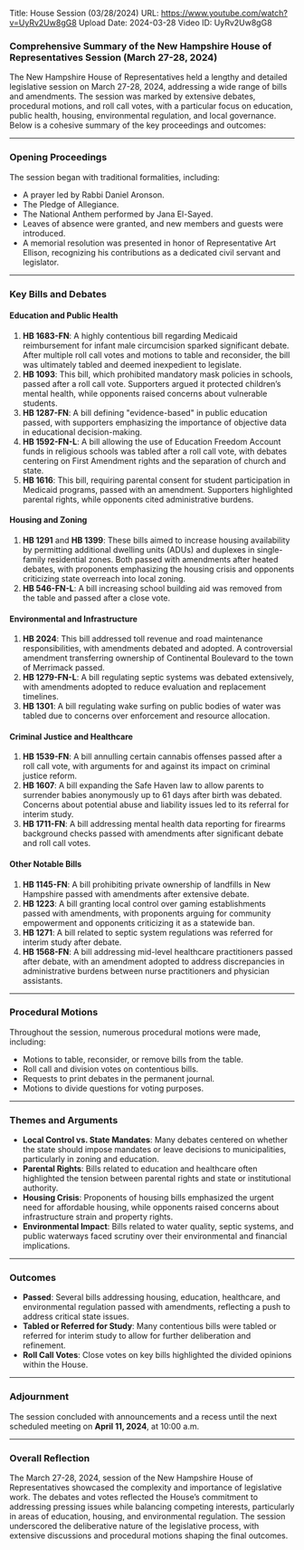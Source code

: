 Title: House Session (03/28/2024)
URL: https://www.youtube.com/watch?v=UyRv2Uw8gG8
Upload Date: 2024-03-28
Video ID: UyRv2Uw8gG8

### Comprehensive Summary of the New Hampshire House of Representatives Session (March 27-28, 2024)

The New Hampshire House of Representatives held a lengthy and detailed legislative session on March 27-28, 2024, addressing a wide range of bills and amendments. The session was marked by extensive debates, procedural motions, and roll call votes, with a particular focus on education, public health, housing, environmental regulation, and local governance. Below is a cohesive summary of the key proceedings and outcomes:

---

### **Opening Proceedings**
The session began with traditional formalities, including:
- A prayer led by Rabbi Daniel Aronson.
- The Pledge of Allegiance.
- The National Anthem performed by Jana El-Sayed.
- Leaves of absence were granted, and new members and guests were introduced.
- A memorial resolution was presented in honor of Representative Art Ellison, recognizing his contributions as a dedicated civil servant and legislator.

---

### **Key Bills and Debates**

#### **Education and Public Health**
1. **HB 1683-FN**: A highly contentious bill regarding Medicaid reimbursement for infant male circumcision sparked significant debate. After multiple roll call votes and motions to table and reconsider, the bill was ultimately tabled and deemed inexpedient to legislate.
2. **HB 1093**: This bill, which prohibited mandatory mask policies in schools, passed after a roll call vote. Supporters argued it protected children’s mental health, while opponents raised concerns about vulnerable students.
3. **HB 1287-FN**: A bill defining "evidence-based" in public education passed, with supporters emphasizing the importance of objective data in educational decision-making.
4. **HB 1592-FN-L**: A bill allowing the use of Education Freedom Account funds in religious schools was tabled after a roll call vote, with debates centering on First Amendment rights and the separation of church and state.
5. **HB 1616**: This bill, requiring parental consent for student participation in Medicaid programs, passed with an amendment. Supporters highlighted parental rights, while opponents cited administrative burdens.

#### **Housing and Zoning**
1. **HB 1291** and **HB 1399**: These bills aimed to increase housing availability by permitting additional dwelling units (ADUs) and duplexes in single-family residential zones. Both passed with amendments after heated debates, with proponents emphasizing the housing crisis and opponents criticizing state overreach into local zoning.
2. **HB 546-FN-L**: A bill increasing school building aid was removed from the table and passed after a close vote.

#### **Environmental and Infrastructure**
1. **HB 2024**: This bill addressed toll revenue and road maintenance responsibilities, with amendments debated and adopted. A controversial amendment transferring ownership of Continental Boulevard to the town of Merrimack passed.
2. **HB 1279-FN-L**: A bill regulating septic systems was debated extensively, with amendments adopted to reduce evaluation and replacement timelines.
3. **HB 1301**: A bill regulating wake surfing on public bodies of water was tabled due to concerns over enforcement and resource allocation.

#### **Criminal Justice and Healthcare**
1. **HB 1539-FN**: A bill annulling certain cannabis offenses passed after a roll call vote, with arguments for and against its impact on criminal justice reform.
2. **HB 1607**: A bill expanding the Safe Haven law to allow parents to surrender babies anonymously up to 61 days after birth was debated. Concerns about potential abuse and liability issues led to its referral for interim study.
3. **HB 1711-FN**: A bill addressing mental health data reporting for firearms background checks passed with amendments after significant debate and roll call votes.

#### **Other Notable Bills**
1. **HB 1145-FN**: A bill prohibiting private ownership of landfills in New Hampshire passed with amendments after extensive debate.
2. **HB 1223**: A bill granting local control over gaming establishments passed with amendments, with proponents arguing for community empowerment and opponents criticizing it as a statewide ban.
3. **HB 1271**: A bill related to septic system regulations was referred for interim study after debate.
4. **HB 1568-FN**: A bill addressing mid-level healthcare practitioners passed after debate, with an amendment adopted to address discrepancies in administrative burdens between nurse practitioners and physician assistants.

---

### **Procedural Motions**
Throughout the session, numerous procedural motions were made, including:
- Motions to table, reconsider, or remove bills from the table.
- Roll call and division votes on contentious bills.
- Requests to print debates in the permanent journal.
- Motions to divide questions for voting purposes.

---

### **Themes and Arguments**
- **Local Control vs. State Mandates**: Many debates centered on whether the state should impose mandates or leave decisions to municipalities, particularly in zoning and education.
- **Parental Rights**: Bills related to education and healthcare often highlighted the tension between parental rights and state or institutional authority.
- **Housing Crisis**: Proponents of housing bills emphasized the urgent need for affordable housing, while opponents raised concerns about infrastructure strain and property rights.
- **Environmental Impact**: Bills related to water quality, septic systems, and public waterways faced scrutiny over their environmental and financial implications.

---

### **Outcomes**
- **Passed**: Several bills addressing housing, education, healthcare, and environmental regulation passed with amendments, reflecting a push to address critical state issues.
- **Tabled or Referred for Study**: Many contentious bills were tabled or referred for interim study to allow for further deliberation and refinement.
- **Roll Call Votes**: Close votes on key bills highlighted the divided opinions within the House.

---

### **Adjournment**
The session concluded with announcements and a recess until the next scheduled meeting on **April 11, 2024**, at 10:00 a.m.

---

### **Overall Reflection**
The March 27-28, 2024, session of the New Hampshire House of Representatives showcased the complexity and importance of legislative work. The debates and votes reflected the House’s commitment to addressing pressing issues while balancing competing interests, particularly in areas of education, housing, and environmental regulation. The session underscored the deliberative nature of the legislative process, with extensive discussions and procedural motions shaping the final outcomes.